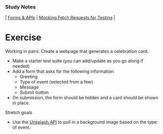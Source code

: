 ### Study Notes
| [Forms & APIs](https://github.com/getfutureproof/fp_guides_wiki/wiki/Forms-and-APIs) | [Mocking Fetch Requests for Testing](https://github.com/getfutureproof/fp_guides_wiki/wiki/Mocking-Fetch-Requests-for-Testing-with-Jest) |

# Exercise
Working in pairs:
Create a webpage that generates a celebration card.
- Make a starter test suite (you can add/update as you go along if needed)
- Add a form that asks for the following information
  - Greeting
  - Type of event (selected from a few)
  - Message
  - Submit button
- On submission, the form should be hidden and a card should be shown in place.


Stretch goals
- Use the [Unsplash API](https://unsplash.com/documentation#search-photos) to pull in a background image based on the type of event.


